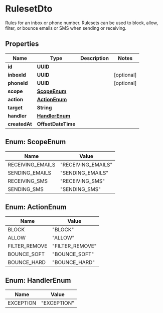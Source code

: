 

# RulesetDto

Rules for an inbox or phone number. Rulesets can be used to block, allow, filter, or bounce emails or SMS when sending or receiving.

## Properties

| Name | Type | Description | Notes |
|------------ | ------------- | ------------- | -------------|
|**id** | **UUID** |  |  |
|**inboxId** | **UUID** |  |  [optional] |
|**phoneId** | **UUID** |  |  [optional] |
|**scope** | [**ScopeEnum**](#ScopeEnum) |  |  |
|**action** | [**ActionEnum**](#ActionEnum) |  |  |
|**target** | **String** |  |  |
|**handler** | [**HandlerEnum**](#HandlerEnum) |  |  |
|**createdAt** | **OffsetDateTime** |  |  |



## Enum: ScopeEnum

| Name | Value |
|---- | -----|
| RECEIVING_EMAILS | &quot;RECEIVING_EMAILS&quot; |
| SENDING_EMAILS | &quot;SENDING_EMAILS&quot; |
| RECEIVING_SMS | &quot;RECEIVING_SMS&quot; |
| SENDING_SMS | &quot;SENDING_SMS&quot; |



## Enum: ActionEnum

| Name | Value |
|---- | -----|
| BLOCK | &quot;BLOCK&quot; |
| ALLOW | &quot;ALLOW&quot; |
| FILTER_REMOVE | &quot;FILTER_REMOVE&quot; |
| BOUNCE_SOFT | &quot;BOUNCE_SOFT&quot; |
| BOUNCE_HARD | &quot;BOUNCE_HARD&quot; |



## Enum: HandlerEnum

| Name | Value |
|---- | -----|
| EXCEPTION | &quot;EXCEPTION&quot; |



